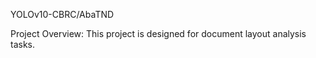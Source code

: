 YOLOv10-CBRC/AbaTND

Project Overview: This project is designed for document layout analysis tasks.

